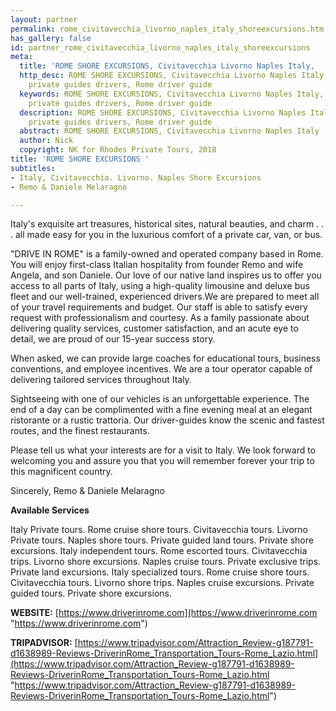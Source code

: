 ```yaml
---
layout: partner
permalink: rome_civitavecchia_livorno_naples_italy_shoreexcursions.htm
has_gallery: false
id: partner_rome_civitavecchia_livorno_naples_italy_shoreexcursions
meta:
  title: 'ROME SHORE EXCURSIONS, Civitavecchia Livorno Naples Italy,  '
  http_desc: ROME SHORE EXCURSIONS, Civitavecchia Livorno Naples Italy, Rome Italy
    private guides drivers, Rome driver guide
  keywords: ROME SHORE EXCURSIONS, Civitavecchia Livorno Naples Italy, Rome Italy
    private guides drivers, Rome driver guide
  description: ROME SHORE EXCURSIONS, Civitavecchia Livorno Naples Italy, Rome Italy
    private guides drivers, Rome driver guide
  abstract: ROME SHORE EXCURSIONS, Civitavecchia Livorno Naples Italy
  author: Nick
  copyright: NK for Rhodes Private Tours, 2018
title: 'ROME SHORE EXCURSIONS '
subtitles:
- Italy, Civitavecchia. Livorno. Naples Shore Excursions
- Remo & Daniele Melaragno

---
```

Italy's exquisite art treasures, historical sites, natural beauties, and charm . . . all made easy for you in the luxurious comfort of a private car, van, or bus.

"DRIVE IN ROME" is a family-owned and operated company based in Rome. You will enjoy first-class Italian hospitality from founder Remo and wife Angela, and son Daniele. Our love of our native land inspires us to offer you access to all parts of Italy, using a high-quality limousine and deluxe bus fleet and our well-trained, experienced drivers.We are prepared to meet all of your travel requirements and budget. Our staff is able to satisfy every request with professionalism and courtesy. As a family passionate about delivering quality services, customer satisfaction, and an acute eye to detail, we are proud of our 15-year success story.

When asked, we can provide large coaches for educational tours, business conventions, and employee incentives. We are a tour operator capable of delivering tailored services throughout Italy.

Sightseeing with one of our vehicles is an unforgettable experience. The end of a day can be complimented with a fine evening meal at an elegant ristorante or a rustic trattoria. Our driver-guides know the scenic and fastest routes, and the finest restaurants.

Please tell us what your interests are for a visit to Italy. We look forward to welcoming you and assure you that you will remember forever your trip to this magnificent country.

Sincerely, Remo & Daniele Melaragno

**Available Services**

Italy Private tours. Rome cruise shore tours. Civitavecchia tours. Livorno Private tours. Naples shore tours. Private guided land tours. Private shore excursions. Italy independent tours. Rome escorted tours. Civitavecchia trips. Livorno shore excursions. Naples cruise tours. Private exclusive trips. Private land excursions. Italy specialized tours. Rome cruise shore tours. Civitavecchia tours. Livorno shore trips. Naples cruise excursions. Private guided tours. Private shore excursions.

**WEBSITE:**  [https://www.driverinrome.com](https://www.driverinrome.com "https://www.driverinrome.com")

**TRIPADVISOR:**  [https://www.tripadvisor.com/Attraction_Review-g187791-d1638989-Reviews-DriverinRome_Transportation_Tours-Rome_Lazio.html](https://www.tripadvisor.com/Attraction_Review-g187791-d1638989-Reviews-DriverinRome_Transportation_Tours-Rome_Lazio.html "https://www.tripadvisor.com/Attraction_Review-g187791-d1638989-Reviews-DriverinRome_Transportation_Tours-Rome_Lazio.html")